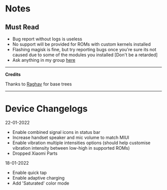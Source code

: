 
# **Notes**

<h2>Must Read</h2>

 - Bug report without logs is useless
 - No support will be provided for ROMs with custom kernels installed
 - Flashing  magisk is fine, but try reporting bugs once you're sure its not caused due to some of the modules you installed [Don't be a retarded]
 - Ask anything in my group [here](https://t.me/chandeler_s_chat) 

---

**Credits**

Thanks to [Raghav](https://github.com/raghavt20) for base trees
 
 ---
 
# Device Changelogs

22-01-2022
 - Enable combined signal icons in status bar
 - Increase handset speaker and mic volume to match MIUI
 - Enable vibration multiple intensities options (should help customise vibration intensity between low-high in supported ROMs)
 - Dropped Xiaomi Parts

18-01-2022 
 - Enable quick tap
 - Enable adaptive charging 
 - Add 'Saturated' color mode
